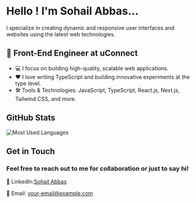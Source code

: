 # Hello ! I'm Sohail Abbas...

I specialize in creating dynamic and responsive user interfaces and websites using the latest web technologies.

## 💼 Front-End Engineer at uConnect

- 💻 I focus on building high-quality, scalable web applications.
- ❤️ I love writing TypeScript and building innovative experiments at the type level.
- 🛠️ Tools & Technologies: JavaScript, TypeScript, React.js, Next.js, Tailwind CSS, and more.

## GitHub Stats

![Most Used Languages](https://github-readme-stats.vercel.app/api/top-langs/?username=sohailhunxai&layout=compact)

## Get in Touch

### Feel free to reach out to me for collaboration or just to say hi!

 💼 LinkedIn:[Sohail Abbas](https://www.linkedin.com/in/sohaildatoo1998/)

 📧 Email: [your-email@example.com](mailto:sohaildatoo1998@gmail.com)

 

